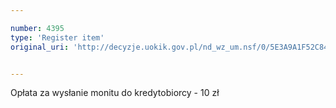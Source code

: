 ```yaml
---

number: 4395
type: 'Register item'
original_uri: 'http://decyzje.uokik.gov.pl/nd_wz_um.nsf/0/5E3A9A1F52C8475DC1257B3C0040C11A?OpenDocument'


---
```


Opłata za wysłanie monitu do kredytobiorcy - 10 zł
